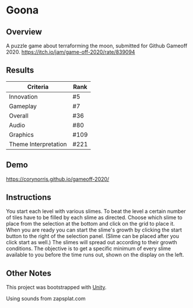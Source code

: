 # Goona

## Overview
A puzzle game about terraforming the moon, submitted for Github Gameoff 2020.
https://itch.io/jam/game-off-2020/rate/839094

## Results

| Criteria   | Rank  |
| ---------- | ----- |
| Innovation | #5    |
| Gameplay   | #7    |
| Overall    | #36   |
| Audio      | #80   |
| Graphics   | #109  |
| Theme Interpretation | #221 |

## Demo
https://corynorris.github.io/gameoff-2020/

## Instructions
You start each level with various slimes. To beat the level a certain number of tiles have to be filled by each slime as directed.
Choose which slime to place from the selection at the bottom and click on the grid to place it. When you are ready you can start the slime's growth by clicking the start button to the right of the selection panel. (Slime can be placed after you click start as well.)
The slimes will spread out according to their growth conditions. The objective is to get a specific minimum of every slime available to you before the time runs out, shown on the display on the left.


## Other Notes
This project was bootstrapped with [Unity](https://unity.com/).


Using sounds from zapsplat.com
